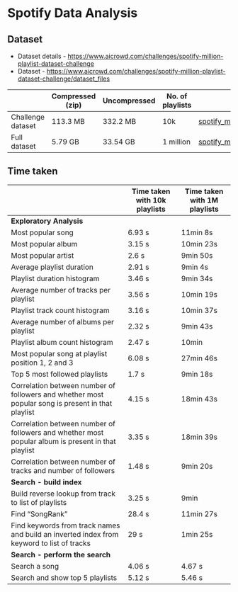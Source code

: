 # Spotify Data Analysis

## Dataset

- Dataset details - https://www.aicrowd.com/challenges/spotify-million-playlist-dataset-challenge
- Dataset - https://www.aicrowd.com/challenges/spotify-million-playlist-dataset-challenge/dataset_files

|                   | Compressed (zip) | Uncompressed | No. of playlists | Link |
| ----------------- | ---------------- | ------------ | ---------------- | ---- |
| Challenge dataset | 113.3 MB         | 332.2 MB     | 10k              | [spotify_million_playlist_dataset_challenge.zip](https://www.aicrowd.com/challenges/spotify-million-playlist-dataset-challenge/dataset_files?unique_download_uri=739&challenge_id=277) |
| Full dataset      | 5.79 GB          | 33.54 GB     | 1 million        | [spotify_million_playlist_dataset.zip](https://www.aicrowd.com/challenges/spotify-million-playlist-dataset-challenge/dataset_files?unique_download_uri=738&challenge_id=277) |

## Time taken

|                                                                                                    | Time taken with 10k playlists | Time taken with 1M playlists |
| -------------------------------------------------------------------------------------------------- | ----------------------------- | ---------------------------- |
| **Exploratory Analysis**                                                                           |                               |                              |
| Most popular song                                                                                  | 6.93 s                        | 11min 8s                     |
| Most popular album                                                                                 | 3.15 s                        | 10min 23s                    |
| Most popular artist                                                                                | 2.6 s                         | 9min 50s                     |
| Average playlist duration                                                                          | 2.91 s                        | 9min 4s                      |
| Playlist duration histogram                                                                        | 3.46 s                        | 9min 34s                     |
| Average number of tracks per playlist                                                              | 3.56 s                        | 10min 19s                    |
| Playlist track count histogram                                                                     | ​​3.16 s                        | 10min 37s                    |
| Average number of albums per playlist                                                              | 2.32 s                        | 9min 43s                     |
| Playlist album count histogram                                                                     | 2.47 s                        | 10min                        |
| Most popular song at playlist position 1, 2 and 3                                                  | 6.08 s                        | 27min 46s                    |
| Top 5 most followed playlists                                                                      | 1.7 s                         | 9min 18s                     |
| Correlation between number of followers and whether most popular song is present in that playlist  | 4.15 s                        | 18min 43s                    |
| Correlation between number of followers and whether most popular album is present in that playlist | 3.35 s                        | 18min 39s                    |
| Correlation between number of tracks and number of followers                                       | 1.48 s                        | 9min 20s                     |
| **Search - build index**                                                                           |                               |                              |
| Build reverse lookup from track to list of playlists                                               | 3.25 s                        | 9min                         |
| Find “SongRank”                                                                                    | 28.4 s                        | 11min 27s                    |
| Find keywords from track names and build an inverted index from keyword to list of tracks          | 29 s                          | 1min 25s                     |
| **Search - perform the search**                                                                    |                               |                              |
| Search a song                                                                                      | 4.06 s                        | 4.67 s                       |
| Search and show top 5 playlists                                                                    | 5.12 s                        | 5.46 s                       |
